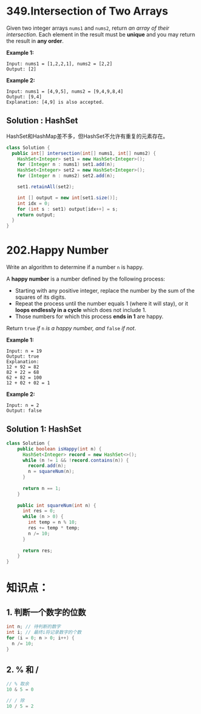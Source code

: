 # 349.Intersection of Two Arrays

Given two integer arrays `nums1` and `nums2`, return *an array of their intersection*. Each element in the result must be **unique** and you may return the result in **any order**.

 

**Example 1:**

```
Input: nums1 = [1,2,2,1], nums2 = [2,2]
Output: [2]
```

**Example 2:**

```
Input: nums1 = [4,9,5], nums2 = [9,4,9,8,4]
Output: [9,4]
Explanation: [4,9] is also accepted.
```





## Solution : HashSet

HashSet和HashMap差不多，但HashSet不允许有重复的元素存在。

```java
class Solution {
  public int[] intersection(int[] nums1, int[] nums2) {
    HashSet<Integer> set1 = new HashSet<Integer>();
    for (Integer n : nums1) set1.add(n);
    HashSet<Integer> set2 = new HashSet<Integer>();
    for (Integer n : nums2) set2.add(n);

    set1.retainAll(set2);

    int [] output = new int[set1.size()];
    int idx = 0;
    for (int s : set1) output[idx++] = s;
    return output;
  }
}
```





# 202.Happy Number

Write an algorithm to determine if a number `n` is happy.

A **happy number** is a number defined by the following process:

- Starting with any positive integer, replace the number by the sum of the squares of its digits.
- Repeat the process until the number equals 1 (where it will stay), or it **loops endlessly in a cycle** which does not include 1.
- Those numbers for which this process **ends in 1** are happy.

Return `true` *if* `n` *is a happy number, and* `false` *if not*.

 

**Example 1:**

```
Input: n = 19
Output: true
Explanation:
12 + 92 = 82
82 + 22 = 68
62 + 82 = 100
12 + 02 + 02 = 1
```

**Example 2:**

```
Input: n = 2
Output: false
```





## Solution 1: HashSet

```java
class Solution {
    public boolean isHappy(int n) {
      HashSet<Integer> record = new HashSet<>();
      while (n != 1 && !record.contains(n)) {
        record.add(n);
        n = squareNum(n);
      }
      
      return n == 1;
    }
  
  	public int squareNum(int n) {
      int res = 0;
      while (n > 0) {
        int temp = n % 10;
        res += temp * temp;
        n /= 10;
      }
      
      return res;
    }
}
```



# 知识点：

## 1. 判断一个数字的位数

```java
int n; // 待判断的数字
int i; // 最终i将记录数字的个数
for (i = 0; n > 0; i++) {
  n /= 10;
}
```

## 2. % 和 /

```java
// % 取余
10 & 5 = 0

// / 除
10 / 5 = 2
```

